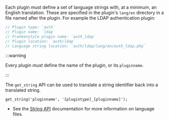 <!-- markdownlint-disable MD041 -->

Each plugin must define a set of language strings with, at a minimum, an English translation. These are specified in the plugin's `lang/en` directory in a file named after the plugin. For example the LDAP authentication plugin:

```php
// Plugin type: `auth`
// Plugin name: `ldap`
// Frankenstyle plugin name: `auth_ldap`
// Plugin location: `auth/ldap`
// Language string location: `auth/ldap/lang/en/auth_ldap.php`
```

:::warning

Every plugin _must_ define the name of the plugin, or its `pluginname`.

:::

The `get_string` API can be used to translate a string identifier back into a translated string.

```
get_string('pluginname', '[plugintype]_[pluginname]');
```

- See the [String API](https://docs.moodle.org/dev/String_API#Adding_language_file_to_plugin) documentation for more information on language files.
